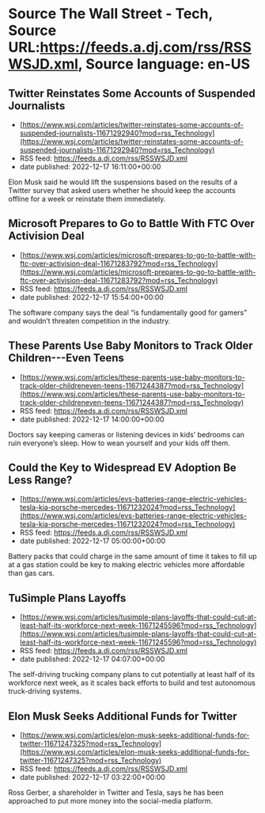 # Source The Wall Street - Tech, Source URL:https://feeds.a.dj.com/rss/RSSWSJD.xml, Source language: en-US

## Twitter Reinstates Some Accounts of Suspended Journalists
 - [https://www.wsj.com/articles/twitter-reinstates-some-accounts-of-suspended-journalists-11671292940?mod=rss_Technology](https://www.wsj.com/articles/twitter-reinstates-some-accounts-of-suspended-journalists-11671292940?mod=rss_Technology)
 - RSS feed: https://feeds.a.dj.com/rss/RSSWSJD.xml
 - date published: 2022-12-17 16:11:00+00:00

Elon Musk said he would lift the suspensions based on the results of a Twitter survey that asked users whether he should keep the accounts offline for a week or reinstate them immediately.

## Microsoft Prepares to Go to Battle With FTC Over Activision Deal
 - [https://www.wsj.com/articles/microsoft-prepares-to-go-to-battle-with-ftc-over-activision-deal-11671283792?mod=rss_Technology](https://www.wsj.com/articles/microsoft-prepares-to-go-to-battle-with-ftc-over-activision-deal-11671283792?mod=rss_Technology)
 - RSS feed: https://feeds.a.dj.com/rss/RSSWSJD.xml
 - date published: 2022-12-17 15:54:00+00:00

The software company says the deal “is fundamentally good for gamers” and wouldn’t threaten competition in the industry.

## These Parents Use Baby Monitors to Track Older Children---Even Teens
 - [https://www.wsj.com/articles/these-parents-use-baby-monitors-to-track-older-childreneven-teens-11671244387?mod=rss_Technology](https://www.wsj.com/articles/these-parents-use-baby-monitors-to-track-older-childreneven-teens-11671244387?mod=rss_Technology)
 - RSS feed: https://feeds.a.dj.com/rss/RSSWSJD.xml
 - date published: 2022-12-17 14:00:00+00:00

Doctors say keeping cameras or listening devices in kids’ bedrooms can ruin everyone’s sleep. How to wean yourself and your kids off them.

## Could the Key to Widespread EV Adoption Be Less Range?
 - [https://www.wsj.com/articles/evs-batteries-range-electric-vehicles-tesla-kia-porsche-mercedes-11671232024?mod=rss_Technology](https://www.wsj.com/articles/evs-batteries-range-electric-vehicles-tesla-kia-porsche-mercedes-11671232024?mod=rss_Technology)
 - RSS feed: https://feeds.a.dj.com/rss/RSSWSJD.xml
 - date published: 2022-12-17 05:00:00+00:00

Battery packs that could charge in the same amount of time it takes to fill up at a gas station could be key to making electric vehicles more affordable than gas cars.

## TuSimple Plans Layoffs
 - [https://www.wsj.com/articles/tusimple-plans-layoffs-that-could-cut-at-least-half-its-workforce-next-week-11671245596?mod=rss_Technology](https://www.wsj.com/articles/tusimple-plans-layoffs-that-could-cut-at-least-half-its-workforce-next-week-11671245596?mod=rss_Technology)
 - RSS feed: https://feeds.a.dj.com/rss/RSSWSJD.xml
 - date published: 2022-12-17 04:07:00+00:00

The self-driving trucking company plans to cut potentially at least half of its workforce next week, as it scales back efforts to build and test autonomous truck-driving systems.

## Elon Musk Seeks Additional Funds for Twitter
 - [https://www.wsj.com/articles/elon-musk-seeks-additional-funds-for-twitter-11671247325?mod=rss_Technology](https://www.wsj.com/articles/elon-musk-seeks-additional-funds-for-twitter-11671247325?mod=rss_Technology)
 - RSS feed: https://feeds.a.dj.com/rss/RSSWSJD.xml
 - date published: 2022-12-17 03:22:00+00:00

Ross Gerber, a shareholder in Twitter and Tesla, says he has been approached to put more money into the social-media platform.
